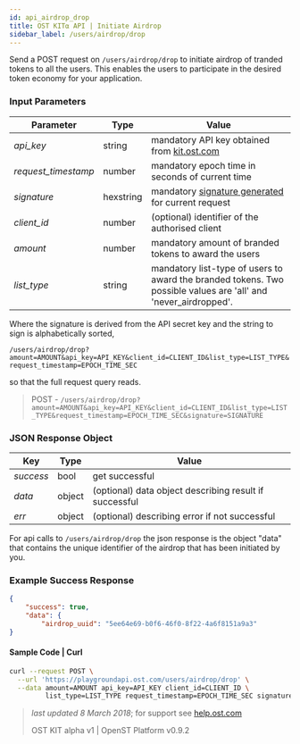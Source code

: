 ```yaml
---
id: api_airdrop_drop
title: OST KIT⍺ API | Initiate Airdrop
sidebar_label: /users/airdrop/drop
---
```


Send a POST request on `/users/airdrop/drop` to initiate airdrop of tranded tokens to all the users. This enables the users to participate in the desired token economy for your application. 


### Input Parameters

| Parameter           | Type      | Value  |
|---------------------|-----------|--------|
| _api_key_           | string    | mandatory API key obtained from [kit.ost.com](https://kit.ost.com) |
| _request_timestamp_ | number    | mandatory epoch time in seconds of current time |
| _signature_         | hexstring | mandatory [signature generated]() for current request |
| _client_id_         | number    | (optional) identifier of the authorised client |
| _amount_            | number    | mandatory amount of branded tokens to award the users |
| _list_type_         | string    | mandatory list-type of users to award the branded tokens. Two possible values are 'all' and 'never_airdropped'. |

Where the signature is derived from the API secret key and the string to sign is alphabetically sorted,

`/users/airdrop/drop?amount=AMOUNT&api_key=API_KEY&client_id=CLIENT_ID&list_type=LIST_TYPE&request_timestamp=EPOCH_TIME_SEC`

so that the full request query reads.

> POST - `/users/airdrop/drop?amount=AMOUNT&api_key=API_KEY&client_id=CLIENT_ID&list_type=LIST_TYPE&request_timestamp=EPOCH_TIME_SEC&signature=SIGNATURE`


### JSON Response Object

| Key        | Type   | Value      |
|------------|--------|------------|
| _success_  | bool   | get successful |
| _data_     | object | (optional) data object describing result if successful   |
| _err_      | object | (optional) describing error if not successful |

For api calls to `/users/airdrop/drop` the json response is the object "data" that contains the unique identifier of the airdrop that has been initiated by you.

### Example Success Response

```json
{
    "success": true,
    "data": {
        "airdrop_uuid": "5ee64e69-b0f6-46f0-8f22-4a6f8151a9a3"
}
```


#### Sample Code | Curl

```bash
curl --request POST \
  --url 'https://playgroundapi.ost.com/users/airdrop/drop' \
  --data amount=AMOUNT api_key=API_KEY client_id=CLIENT_ID \
  		 list_type=LIST_TYPE request_timestamp=EPOCH_TIME_SEC signature=SIGNATURE\

```


>_last updated 8 March 2018_; for support see [help.ost.com](help.ost.com)
>
> OST KIT alpha v1 | OpenST Platform v0.9.2